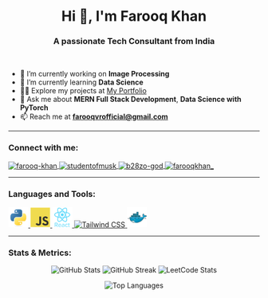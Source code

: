 <h1 align="center">Hi 👋, I'm Farooq Khan</h1>
<h3 align="center">A passionate Tech Consultant from India</h3>

<p align="left"> 
  <a href="https://twitter.com/" target="blank">
    <img src="https://img.shields.io/twitter/follow/?logo=twitter&style=for-the-badge" alt="" />
  </a> 
</p>

- 🔭 I’m currently working on **Image Processing**  
- 🌱 I’m currently learning **Data Science**  
- 👨‍💻 Explore my projects at [My Portfolio](https://studentofmusk.github.io/farooqkhan.io/)  
- 💬 Ask me about **MERN Full Stack Development**, **Data Science with PyTorch**  
- 📫 Reach me at **farooqvrofficial@gmail.com**

---

<h3 align="left">Connect with me:</h3>
<p align="left">
  <a href="https://linkedin.com/in/farooq-khan" target="blank">
    <img align="center" src="https://raw.githubusercontent.com/rahuldkjain/github-profile-readme-generator/master/src/images/icons/Social/linked-in-alt.svg" alt="farooq-khan" height="30" width="40" />
  </a>
  <a href="https://instagram.com/studentofmusk" target="blank">
    <img align="center" src="https://raw.githubusercontent.com/rahuldkjain/github-profile-readme-generator/master/src/images/icons/Social/instagram.svg" alt="studentofmusk" height="30" width="40" />
  </a>
  <a href="https://www.youtube.com/c/b28zo-god" target="blank">
    <img align="center" src="https://raw.githubusercontent.com/rahuldkjain/github-profile-readme-generator/master/src/images/icons/Social/youtube.svg" alt="b28zo-god" height="30" width="40" />
  </a>
  <a href="https://www.leetcode.com/farooqkhan_" target="blank">
    <img align="center" src="https://raw.githubusercontent.com/rahuldkjain/github-profile-readme-generator/master/src/images/icons/Social/leet-code.svg" alt="farooqkhan_" height="30" width="40" />
  </a>
</p>

---
<h3 align="left">Languages and Tools:</h3>
<p align="left">
  <!-- Programming Languages -->
  <a href="https://www.python.org/" target="_blank" rel="noreferrer">
    <img src="https://raw.githubusercontent.com/devicons/devicon/master/icons/python/python-original.svg" alt="Python" width="40" height="40" />
  </a>
  <a href="https://developer.mozilla.org/en-US/docs/Web/JavaScript" target="_blank" rel="noreferrer">
    <img src="https://raw.githubusercontent.com/devicons/devicon/master/icons/javascript/javascript-original.svg" alt="JavaScript" width="40" height="40" />
  </a>
  
  <!-- Frameworks -->
  <a href="https://reactjs.org/" target="_blank" rel="noreferrer">
    <img src="https://raw.githubusercontent.com/devicons/devicon/master/icons/react/react-original-wordmark.svg" alt="React" width="40" height="40" />
  </a>
  
  <!-- Tools -->
  <a href="https://tailwindcss.com/" target="_blank" rel="noreferrer">
    <img src="https://www.vectorlogo.zone/logos/tailwindcss/tailwindcss-icon.svg" alt="Tailwind CSS" width="40" height="40" />
  </a>
  <a href="https://www.docker.com/" target="_blank" rel="noreferrer">
    <img src="https://raw.githubusercontent.com/devicons/devicon/master/icons/docker/docker-original.svg" alt="Docker" width="40" height="40" />
  </a>
  
  <!-- Add more as needed -->
</p>


---

<h3 align="left">Stats & Metrics:</h3>
<p align="center">
  <img src="https://github-readme-stats.vercel.app/api?username=studentofmusk&show_icons=true&locale=en" alt="GitHub Stats" />
  <img src="https://github-readme-streak-stats.herokuapp.com/?user=studentofmusk&" alt="GitHub Streak" />
  <img src="https://leetcode-stats-six.vercel.app/api?username=farooqkhan_" alt="LeetCode Stats" />
</p>

<p align="center">
  <img src="https://github-readme-stats.vercel.app/api/top-langs/?username=studentofmusk&layout=compact&theme=tokyonight" alt="Top Languages" />
</p>
